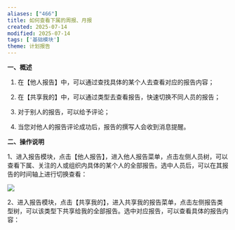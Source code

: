 ```yaml
---
aliases: ["466"]
title: 如何查看下属的周报、月报
created: 2025-07-14
modified: 2025-07-14
tags: ['基础模块']
theme: 计划报告
---
```


**一、概述**

1. 在【他人报告】中，可以通过查找具体的某个人去查看对应的报告内容；

2. 在【共享我的】中，可以通过类型去查看报告，快速切换不同人员的报告；

3. 对于别人的报告，可以给予评论；

4. 当您对他人的报告评论成功后，报告的撰写人会收到消息提醒。

**二、操作说明**

1、进入报告模块，点击【他人报告】，进入他人报告菜单，点击左侧人员树，可以查看下属、关注的人或组织内具体的某个人的全部报告。选中人员后，可以在其报告的时间轴上进行切换查看：

![](https://myhelpdoc.oss-cn-heyuan.aliyuncs.com/mdimages/1552488ebc99a2a69af0a49cc9d6a7a0.jpg)

2、进入报告模块，点击【共享我的】，进入共享我的报告菜单，点击左侧报告类型树，可以该类型下共享给我的全部报告。选中对应报告，可以查看具体的报告内容：

